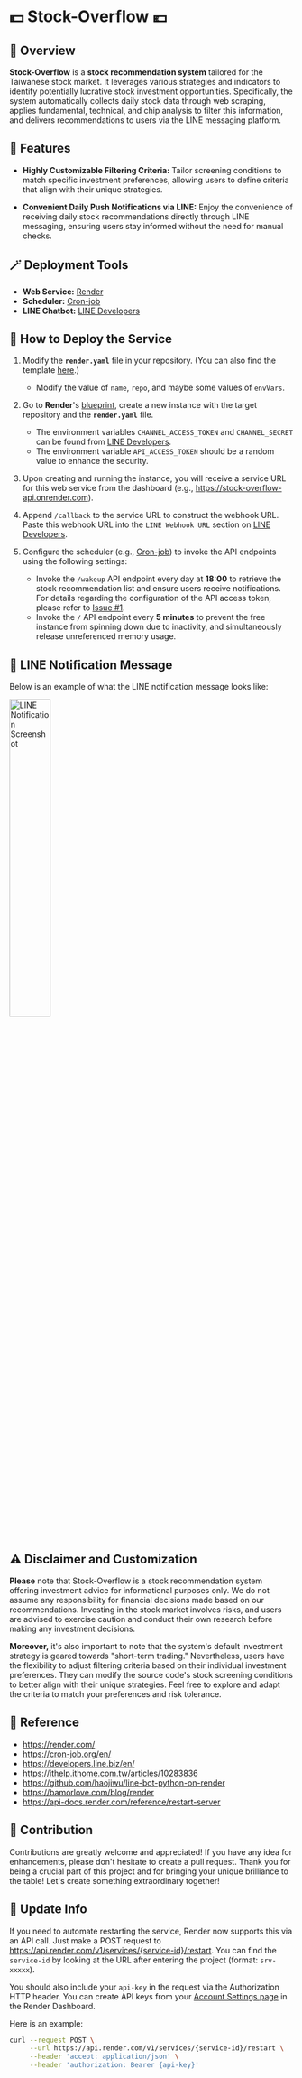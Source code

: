 # 💵 Stock-Overflow 💶


## 🔎 Overview
**Stock-Overflow** is a **stock recommendation system** tailored for the Taiwanese stock market. It leverages various strategies and indicators to identify potentially lucrative stock investment opportunities. Specifically, the system automatically collects daily stock data through web scraping, applies fundamental, technical, and chip analysis to filter this information, and delivers recommendations to users via the LINE messaging platform.


## 📌 Features
- **Highly Customizable Filtering Criteria:** Tailor screening conditions to match specific investment preferences, allowing users to define criteria that align with their unique strategies.

- **Convenient Daily Push Notifications via LINE:** Enjoy the convenience of receiving daily stock recommendations directly through LINE messaging, ensuring users stay informed without the need for manual checks.


## 🪄 Deployment Tools
- **Web Service:** [Render](https://render.com/)
- **Scheduler:** [Cron-job](https://cron-job.org/en/)
- **LINE Chatbot:** [LINE Developers](https://developers.line.biz/zh-hant/)


## 🔖 How to Deploy the Service
1. Modify the **`render.yaml`** file in your repository. (You can also find the template [here](https://github.com/haojiwu/line-bot-python-on-render).)
    - Modify the value of `name`, `repo`, and maybe some values of `envVars`.

2. Go to **Render**'s [blueprint](https://dashboard.render.com/blueprints), create a new instance with the target repository and the **`render.yaml`** file.
    - The environment variables `CHANNEL_ACCESS_TOKEN` and `CHANNEL_SECRET` can be found from [LINE Developers](https://developers.line.biz/zh-hant/).
    - The environment variable `API_ACCESS_TOKEN` should be a random value to enhance the security.

3. Upon creating and running the instance, you will receive a service URL for this web service from the dashboard (e.g., https://stock-overflow-api.onrender.com).

4. Append `/callback` to the service URL to construct the webhook URL. Paste this webhook URL into the `LINE Webhook URL` section on [LINE Developers](https://developers.line.biz/zh-hant/).

5. Configure the scheduler (e.g., [Cron-job](https://cron-job.org/en/)) to invoke the API endpoints using the following settings:
    - Invoke the `/wakeup` API endpoint every day at **18:00** to retrieve the stock recommendation list and ensure users receive notifications. For details regarding the configuration of the API access token, please refer to [Issue #1](https://github.com/yujunkuo/Stock-Overflow/issues/1).
    - Invoke the `/` API endpoint every **5 minutes** to prevent the free instance from spinning down due to inactivity, and simultaneously release unreferenced memory usage.


## 💬 LINE Notification Message
Below is an example of what the LINE notification message looks like:

<img src="line_notification.jpg" alt="LINE Notification Screenshot" width="38%"/>


## ⚠️ Disclaimer and Customization
**Please** note that Stock-Overflow is a stock recommendation system offering investment advice for informational purposes only. We do not assume any responsibility for financial decisions made based on our recommendations. Investing in the stock market involves risks, and users are advised to exercise caution and conduct their own research before making any investment decisions.

**Moreover,** it's also important to note that the system's default investment strategy is geared towards "short-term trading." Nevertheless, users have the flexibility to adjust filtering criteria based on their individual investment preferences. They can modify the source code's stock screening conditions to better align with their unique strategies. Feel free to explore and adapt the criteria to match your preferences and risk tolerance.


## 🧷 Reference
- https://render.com/
- https://cron-job.org/en/
- https://developers.line.biz/en/
- https://ithelp.ithome.com.tw/articles/10283836
- https://github.com/haojiwu/line-bot-python-on-render
- https://bamorlove.com/blog/render
- https://api-docs.render.com/reference/restart-server


## 🧸 Contribution
Contributions are greatly welcome and appreciated! If you have any idea for enhancements, please don't hesitate to create a pull request. Thank you for being a crucial part of this project and for bringing your unique brilliance to the table! Let's create something extraordinary together! 


## 📅 Update Info
If you need to automate restarting the service, Render now supports this via an API call. Just make a POST request to https://api.render.com/v1/services/{service-id}/restart. You can find the `service-id` by looking at the URL after entering the project (format: `srv-xxxxx`).

You should also include your `api-key` in the request via the Authorization HTTP header. You can create API keys from your [Account Settings page](https://dashboard.render.com/u/settings) in the Render Dashboard.

Here is an example:
```bash
curl --request POST \
     --url https://api.render.com/v1/services/{service-id}/restart \
     --header 'accept: application/json' \
     --header 'authorization: Bearer {api-key}'
```